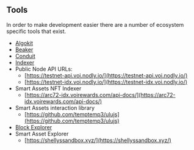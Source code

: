 ## Tools

In order to make development easier there are a number of ecosystem specific tools that exist.



* [Algokit](https://github.com/algorandfoundation/algokit-cli)
* [Beaker](https://github.com/algorand-devrel/beaker)	
* [Conduit](https://github.com/algorand/conduit)
* [Indexer](https://github.com/algorand/indexer)
* Public Node API URLs:
    * [https://testnet-api.voi.nodly.io/](https://testnet-api.voi.nodly.io/) 
    * [https://testnet-idx.voi.nodly.io/](https://testnet-idx.voi.nodly.io/)
* Smart Assets NFT Indexer
    * [https://arc72-idx.voirewards.com/api-docs/](https://arc72-idx.voirewards.com/api-docs/)
* Smart Assets interaction library
    * [https://github.com/temptemp3/ulujs](https://github.com/temptemp3/ulujs) 
* [Block Explorer](https://voi.observer/explorer/home)
* Smart Asset Explorer
    * [https://shellyssandbox.xyz/](https://shellyssandbox.xyz/) 